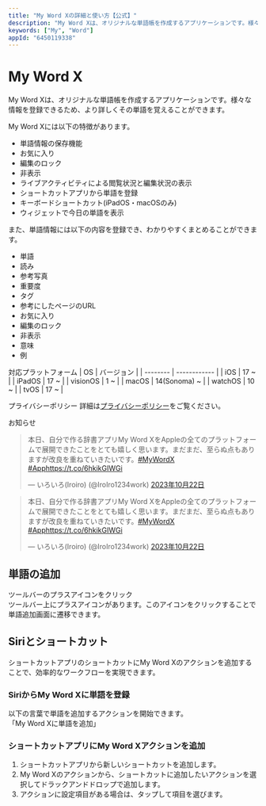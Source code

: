 ```yaml
---
title: "My Word Xの詳細と使い方【公式】"
description: "My Word Xは、オリジナルな単語帳を作成するアプリケーションです。様々な情報を登録できるため、より詳しくその単語を覚えることができます。"
keywords: ["My", "Word"]
appId: "6450119338"
---
```


# My Word X

My Word Xは、オリジナルな単語帳を作成するアプリケーションです。様々な情報を登録できるため、より詳しくその単語を覚えることができます。

My Word Xには以下の特徴があります。
- 単語情報の保存機能
- お気に入り
- 編集のロック
- 非表示
- ライブアクティビティによる閲覧状況と編集状況の表示
- ショートカットアプリから単語を登録
- キーボードショートカット(iPadOS・macOSのみ)
- ウィジェットで今日の単語を表示

また、単語情報には以下の内容を登録でき、わかりやすくまとめることができます。

- 単語
- 読み
- 参考写真
- 重要度
- タグ
- 参考にしたページのURL
- お気に入り
- 編集のロック
- 非表示
- 意味
- 例

対応プラットフォーム
| OS       | バージョン   |
| -------- | ------------ |
| iOS      | 17 ~         |
| iPadOS   | 17 ~         |
| visionOS | 1 ~          |
| macOS    | 14(Sonoma) ~ |
| watchOS  | 10 ~         |
| tvOS     | 17 ~         |

プライバシーポリシー
詳細は[プライバシーポリシー](/privacy)をご覧ください。

お知らせ
<div class="isLightMode">
                        <blockquote class="twitter-tweet" data-lang="ja">
                            <p lang="ja" dir="ltr">本日、自分で作る辞書アプリMy Word
                                XをAppleの全てのプラットフォームで展開できたことをとても嬉しく思います。まだまだ、至らぬ点もありますが改良を重ねていきたいです。<a
                                    href="https://twitter.com/hashtag/MyWordX?src=hash&amp;ref_src=twsrc%5Etfw">#MyWordX</a>
                                <a href="https://twitter.com/hashtag/App?src=hash&amp;ref_src=twsrc%5Etfw">#App</a><a
                                    href="https://t.co/6hkikGIWGi">https://t.co/6hkikGIWGi</a>
                            </p>&mdash; いろいろ(Iroiro)
                            (@IroIro1234work) <a
                                href="https://twitter.com/IroIro1234work/status/1716103933930999893?ref_src=twsrc%5Etfw">2023年10月22日</a>
                        </blockquote>
                    </div>
                    <div class="isDarkMode">
                        <blockquote class="twitter-tweet" data-lang="ja" data-theme="dark">
                            <p lang="ja" dir="ltr">本日、自分で作る辞書アプリMy Word
                                XをAppleの全てのプラットフォームで展開できたことをとても嬉しく思います。まだまだ、至らぬ点もありますが改良を重ねていきたいです。<a
                                    href="https://twitter.com/hashtag/MyWordX?src=hash&amp;ref_src=twsrc%5Etfw">#MyWordX</a>
                                <a href="https://twitter.com/hashtag/App?src=hash&amp;ref_src=twsrc%5Etfw">#App</a><a
                                    href="https://t.co/6hkikGIWGi">https://t.co/6hkikGIWGi</a>
                            </p>&mdash; いろいろ(Iroiro)
                            (@IroIro1234work) <a
                                href="https://twitter.com/IroIro1234work/status/1716103933930999893?ref_src=twsrc%5Etfw">2023年10月22日</a>
                        </blockquote>
                    </div>

## 単語の追加
ツールバーのプラスアイコンをクリック  
ツールバー上にプラスアイコンがあります。このアイコンをクリックすることで単語追加画面に遷移できます。

## Siriとショートカット
ショートカットアプリのショートカットにMy Word Xのアクションを追加することで、効率的なワークフローを実現できます。
### SiriからMy Word Xに単語を登録
以下の言葉で単語を追加するアクションを開始できます。  
「My Word Xに単語を追加」
### ショートカットアプリにMy Word Xアクションを追加
1. ショートカットアプリから新しいショートカットを追加します。
2. My Word Xのアクションから、ショートカットに追加したいアクションを選択してドラックアンドドロップで追加します。
3. アクションに設定項目がある場合は、タップして項目を選びます。
